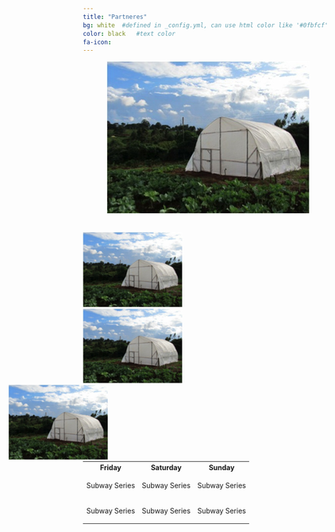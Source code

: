 ```yaml
---
title: "Partneres"
bg: white  #defined in _config.yml, can use html color like '#0fbfcf'
color: black   #text color
fa-icon: 
---
```


<div class="image" align="center"> 
	<a href="http://www.google.com/"> 
		<img src="https://raw.githubusercontent.com/grogreenhouses/grogreenhouses.github.io/master/img/greenhouse2.jpeg" alt="Greenhouse"/>
	</a> 
</div>

<br>
<br>


<div style="width: 50px;">
 <div style="float: left; width: 200px;"><a href="http://www.google.com/"> 
		<img src="https://raw.githubusercontent.com/grogreenhouses/grogreenhouses.github.io/master/img/greenhouse2.jpeg" alt="Greenhouse"/>
	</a></div>
 <div style="float: center; width: 200px;"><a href="http://www.google.com/"> 
		<img src="https://raw.githubusercontent.com/grogreenhouses/grogreenhouses.github.io/master/img/greenhouse2.jpeg" alt="Greenhouse"/>
	</a></div>
 <div style="float: right; width: 200px;"><a href="http://www.google.com/"> 
		<img src="https://raw.githubusercontent.com/grogreenhouses/grogreenhouses.github.io/master/img/greenhouse2.jpeg" alt="Greenhouse"/>
	</a></div>
</div>



<table>
    <tr>
        <th>Friday</th>
        <th>Saturday</th>
        <th>Sunday</th>
    </tr>
    <tr>
        <td><div class="featuredGame">
                <a href="http://www.flickr.com/photos/amandarykoff/5748058467/"></a>
                <p> Subway Series </p>
            </div>
        </td>
        <td>
            <div class="featuredGame">
                <a href="http://www.flickr.com/photos/amandarykoff/4732779602/"></a>
                <p> Subway Series </p>
            </div>
        </td>
        <td>
            <div class="featuredGame">
                        <a href="http://www.flickr.com/photos/5chw4r7z/3559678190/"></a>
                        <p> Subway Series </p>
            </div>
        </td>
    </tr>
    <tr>
        <td><div class="featuredGame">
                <a href="http://www.flickr.com/photos/adamzalaznik/4524246710/"></a>
                <p> Subway Series </p>
            </div>
        </td>
        <td>
            <div class="featuredGame">
                <a href="http://www.flickr.com/photos/24793373@N07/3823565546/"></a>
                <p> Subway Series </p>
            </div>
        </td>
        <td>
            <div class="featuredGame">
                <a href="http://www.flickr.com/photos/unbirthdayparty/5738164359/"></a>
                <p> Subway Series </p>
            </div>
        </td>
    </tr>
</table>